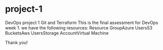 # project-1

DevOps project 1 Git and Terraform
This is the final assessment for DevOps week 1. we have the following resources:
Resource GroupAzure UsersS3 BucketsAws UsersStorage AccountVirtual Machine

Thank you!
